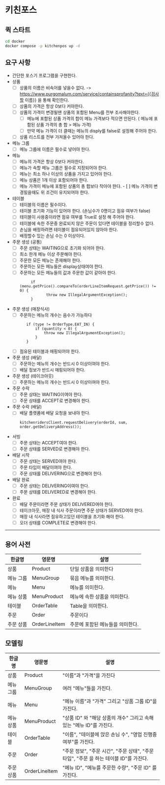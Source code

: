 # 키친포스

## 퀵 스타트

```sh
cd docker
docker compose -p kitchenpos up -d
```

## 요구 사항

- 간단한 포스기 프로그램을 구현한다.
- 상품
    - [ ]  상품의 이름은 비속어를 넣을수 없다.
      -> https://www.purgomalum.com/service/containsprofanity?text={{검사할 이름}} 을 통해 확인한다.
    - [ ] 상품의 가격은 항상 0보다 커야한다.
    - [ ] 상품의 가격이 변경될땐 상품의 포함된 Menu를 전부 조사해야한다.  
      - [ ]  메뉴에 포함된 상품 가격의 합이 메뉴 가격보다 적으면 안된다. ( 메뉴에 포함된 상품 가격의 총 합 > 메뉴 가격)
      - [ ]  만약 메뉴 가격이 더 클때는 메뉴의 disply를 false로 설정해 주어야 한다.
    - [ ] 상품 리스트를 전부 가져올수 있어야 한다.
- 메뉴 그룹
    - [ ]  메뉴 그룹에 이름은 필수로 넣어야 한다.
- 메뉴
    - [ ]  메뉴의 가격은 항상 0보다 커야한다.
    - [ ]  메뉴가 속할 메뉴 그룹은 필수로 지정되어야 한다.
    - [ ]  메뉴는 최소 하나 이상의 상품을 가지고 있어야 한다.
    - [ ]  메뉴 상품은 1개 이상 포함되어야 한다. 
    - [ ]  메뉴 가격이 메뉴에 포함된 상품의 총 합보다 작아야 한다.
      - [ ]  메뉴 가격이 변경됬을때도 위 조건이 유지되어야 한다. 

- 테이블
  - [ ]  테이블의 이름은 필수이다. 
  - [ ]  테이블 초기화 기능이 있어야 한다. (손님수가 0명이고 점유 여부가 false)
  - [ ]  테이블이 사용중이라면 점유 여부를 True로 설정 해 주어야 한다. 
  - [ ]  테이블에 속한 주문중 완료되지 않은 주문이 있다면 테이블을 정리할수 없다. 
  - [ ]  손님을 배정하려면 테이블이 점유되어있지 않아야 한다. 
  - [ ]  배정할수 있는 손님 수는 0 이상이다. 

- 주문 생성 (공통)
  - [ ] 주문 상태는 WAITING으로 초기화 되어야 한다.
  - [ ] 최소 한개 메뉴 이상 주문해야 한다. 
  - [ ] 주문한 모든 메뉴는 존재해야 한다. 
  - [ ] 주문하는 모든 메뉴들은 display상태여야 한다. 
  - [ ] 주문하는 모든 메뉴들의 값과 주문한 값이 같아야 한다. 
    ```
         if (menu.getPrice().compareTo(orderLineItemRequest.getPrice()) != 0) {
                throw new IllegalArgumentException();
         }
    ```
- 주문 생성 (매장식사)
  - [ ] 주문하는 메뉴의 개수는 음수가 가능하다 
    ```
       if (type != OrderType.EAT_IN) {
           if (quantity < 0) {
               throw new IllegalArgumentException();
           }
       }
    ```
  - [ ] 점유된 테이블과 매핑되어야 한다.
- 주문 생성 (배달)
  - [ ] 주문하는 메뉴의 개수는 반드시 0 이상이여야 한다.
  - [ ] 배달 정보가 반드시 매핑되어야 한다.
- 주문 생성 (테이크아웃)
  - [ ] 주문하는 메뉴의 개수는 반드시 0 이상이여야 한다.

- 주문 수락 
  - [ ] 주문 상태는 WAITING이여야 한다. 
  - [ ] 주문 상태를 ACCEPT로 변경해야 한다. 
- 주문 수락 (배달)
  - [ ] 배달 플랫폼에 배달 요청을 보내야 한다. 
    ```
    kitchenridersClient.requestDelivery(orderId, sum, order.getDeliveryAddress());
    ```

- 서빙
  - [ ] 주문 상태는 ACCEPT여야 한다. 
  - [ ] 주문 상태를 SERVED로 변경해야 한다. 

- 배달 시작 
  - [ ] 주문 상태는 SERVED여야 한다. 
  - [ ] 주문 타입이 배달이여야 한다. 
  - [ ] 주문 상태를 DELIVERING으로 변경해야 한다. 

- 배달 완료 
  - [ ] 주문 상태는 DELIVERING이여야 한다. 
  - [ ] 주문 상태를 DELIVERED로 변경해야 한다. 

- 완료 
  - [ ] 배달 주문이라면 주문 상태가 DELIVERED여야 한다. 
  - [ ] 테이크아웃, 매장 내 식사 주문이라면 주문 상태가 SERVED여야 한다. 
  - [ ] 매장 내 식사라면 점유하고있던 테이블을 초기화 해야 한다. 
  - [ ] 오더 상태를 COMPLETE로 변경해야 한다. 
---

## 용어 사전

| 한글명 | 영문명     | 설명                 |
|-----|---------|--------------------|
| 상품  | Product | 단일 상품을 의미한다        |
| 메뉴 그룹  | MenuGroup | 묶음 메뉴를 의미한다.       |
| 메뉴 | Menu | 메뉴를 의미한다.          |
| 메뉴 상품 | MenuProduct | 메뉴에 속한 상품을 의미한다.   |
| 테이블 | OrderTable | Table을 의미한다.       |
| 주문 | Order | 주문이다               |
| 주문 상품 | OrderLineItem | 주문에 포함된 메뉴들을 의미한다. |

## 모델링
| 한글명 | 영문명     | 설명                                                            |
|-----|---------|---------------------------------------------------------------|
| 상품  | Product | "이름"과 "가격"을 가진다                                  |
| 메뉴 그룹  | MenuGroup | 여러 "메뉴"들을 가진다.                                   |
| 메뉴 | Menu | "메뉴 이름"과 "가격" 그리고 "상품 그룹 ID"을 가진다.                  |
| 메뉴 상품 | MenuProduct | "상품 ID" 와 "해당 상품의 개수" 그리고 속해있는 "메뉴 ID"를 가진다. |
| 테이블 | OrderTable |"이름", "테이블에 앉은 손님 수", "영업 진행중 여부"를 가진다.     |
| 주문 | Order | "주문 정보", "주문 시간", "주문 상태", "주문 타입", "주문 을 하는 테이블 ID"를 가진다.    |
| 주문 상품 | OrderLineItem | "메뉴 ID", "메뉴를 주문한 수량", "주문 ID" 를 가진다.                         |
